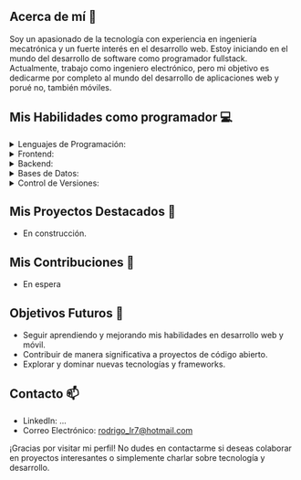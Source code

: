 ## Acerca de mí 🚀
Soy un apasionado de la tecnología con experiencia en ingeniería mecatrónica y un fuerte interés en el desarrollo web. Estoy iniciando en el mundo del desarrollo de software como programador fullstack. Actualmente, trabajo como ingeniero electrónico, pero mi objetivo es dedicarme por completo al mundo del desarrollo de aplicaciones web y porué no, también móviles.

## Mis Habilidades como programador  💻 

<details>
  <summary>Lenguajes de Programación:</summary>
  
  - 💻 JavaScript
</details>

<details>
  <summary>Frontend:</summary>
  
  - 🌐 HTML 
  - 🎨 CSS
  - 🅱️ Bootstrap 5
  - ⚛️ React.js
  - 🔄 Redux.js
</details>

<details>
  <summary>Backend:</summary>

  - 🖥️ Node.js
  - 🚀 Express
  - 🍃 Spring Boot
  - 🔐 JWT
  - ☁️ AWS
</details>

<details>
  <summary>Bases de Datos:</summary>

  - 🗃️ MySQL
  - 📊 MongoDB
</details>

<details>
  <summary>Control de Versiones:</summary>

  - 📝 Git
  - 💻 GitHub
</details>

## Mis Proyectos Destacados 🌟
- En construcción.

## Mis Contribuciones 🔧
- En espera

## Objetivos Futuros 🎯
- Seguir aprendiendo y mejorando mis habilidades en desarrollo web y móvil.
- Contribuir de manera significativa a proyectos de código abierto.
- Explorar y dominar nuevas tecnologías y frameworks.

## Contacto 📫
- LinkedIn: ...
- Correo Electrónico: rodrigo_lr7@hotmail.com

¡Gracias por visitar mi perfil! No dudes en contactarme si deseas colaborar en proyectos interesantes o simplemente charlar sobre tecnología y desarrollo.
